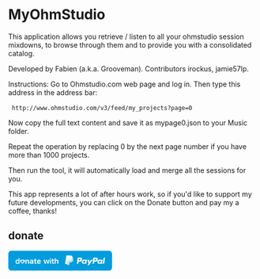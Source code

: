 # MyOhmStudio

This application allows you retrieve / listen to all your ohmstudio session mixdowns, to browse through them and to provide you with a consolidated catalog.

Developed by Fabien (a.k.a. Grooveman). Contributors irockus, jamie57lp.

Instructions:
Go to Ohmstudio.com web page and log in. Then type this address in the address bar:

     http://www.ohmstudio.com/v3/feed/my_projects?page=0

Now copy the full text content and save it as mypage0.json to your Music folder.

Repeat the operation by replacing 0 by the next page number if you have more than 1000 projects.

Then run the tool, it will automatically load and merge all the sessions for you.

 This app represents a lot of after hours work, so if you'd like to support my future developments, you can click on the Donate button and pay my a coffee, thanks!
 
## donate
<a href="https://www.paypal.com/donate/?cmd=_donations&business=fabien@onepost.net&lc=CAN&item_name=Support%20my%20development%20efforts%20and%20pay%20me%20a%20coffee%20:)%20Thank%20you!&currency_code=CAD&bn=PP%2dDonationsBF"> <img src="blue.svg" height="40"> </a>  
